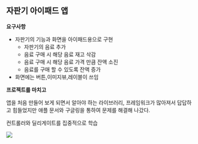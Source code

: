 ## 자판기 아이패드 앱

**요구사항**

- 자판기의 기능과 화면을 아이패드용으로 구현
  - 자판기의 음료 추가
  - 음료 구매 시 해당 음료 재고 삭감
  - 음료 구매 시 해당 음료 가격 만큼 잔액 소진
  - 음료를 구매 할 수 있도록 잔액 증가
- 화면에는 버튼,이미지뷰,레이블이 쓰임

**프로젝트를 마치고**

앱을 처음 만들어 보게 되면서 알아야 하는 라이브러리, 프레임워크가 많아져서 답답하고 힘들었지만 애플 문서와 구글링을 통하여 문제를 해결해 나갔다.

컨트롤러와 딜리게이트를 집중적으로 학습

<img src="https://user-images.githubusercontent.com/31604976/69126733-35d60700-0aec-11ea-8a39-e6eb7a325fb3.png">
